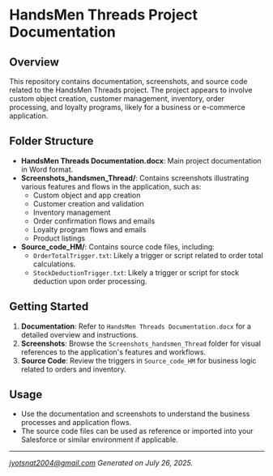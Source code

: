 # HandsMen Threads Project Documentation

## Overview
This repository contains documentation, screenshots, and source code related to the HandsMen Threads project. The project appears to involve custom object creation, customer management, inventory, order processing, and loyalty programs, likely for a business or e-commerce application.

## Folder Structure

- **HandsMen Threads Documentation.docx**: Main project documentation in Word format.
- **Screenshots_handsmen_Thread/**: Contains screenshots illustrating various features and flows in the application, such as:
  - Custom object and app creation
  - Customer creation and validation
  - Inventory management
  - Order confirmation flows and emails
  - Loyalty program flows and emails
  - Product listings
- **Source_code_HM/**: Contains source code files, including:
  - `OrderTotalTrigger.txt`: Likely a trigger or script related to order total calculations.
  - `StockDeductionTrigger.txt`: Likely a trigger or script for stock deduction upon order processing.

## Getting Started

1. **Documentation**: Refer to `HandsMen Threads Documentation.docx` for a detailed overview and instructions.
2. **Screenshots**: Browse the `Screenshots_handsmen_Thread` folder for visual references to the application's features and workflows.
3. **Source Code**: Review the triggers in `Source_code_HM` for business logic related to orders and inventory.

## Usage
- Use the documentation and screenshots to understand the business processes and application flows.
- The source code files can be used as reference or imported into your Salesforce or similar environment if applicable.
---
*jyotsnat2004@gmail.com*
*Generated on July 26, 2025.*
